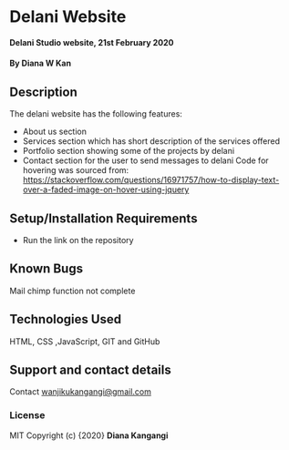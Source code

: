 # Delani Website 
#### Delani Studio website, 21st February 2020
#### By **Diana W Kan** 
## Description
The delani website has the following features:
* About us section 
* Services section which has short description of the services offered
* Portfolio section showing some of the projects by delani
* Contact section for the user to send messages to delani
Code for hovering was sourced from: https://stackoverflow.com/questions/16971757/how-to-display-text-over-a-faded-image-on-hover-using-jquery
## Setup/Installation Requirements
* Run the link on the repository
## Known Bugs
Mail chimp function not complete

## Technologies Used
HTML, CSS ,JavaScript, GIT and GitHub
## Support and contact details
Contact wanjikukangangi@gmail.com
### License
MIT 
Copyright (c) {2020} **Diana Kangangi**
  

